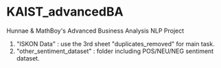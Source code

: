 # KAIST_advancedBA
Hunnae &amp; MathBoy's  Advanced Business Analysis NLP Project

1. "ISKON Data" : use the 3rd sheet "duplicates_removed" for main task.
2. "other_sentiment_dataset" : folder including POS/NEU/NEG sentiment dataset.
